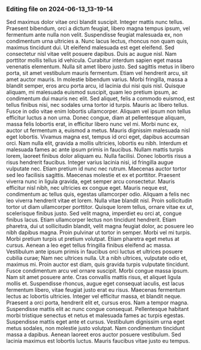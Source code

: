 

### Editing file on 2024-06-13_13-19-14

Sed maximus dolor vitae orci blandit suscipit. Integer mattis nunc tellus. Praesent bibendum, orci a dictum feugiat, libero magna tempus ipsum, vel fermentum ante nulla non velit. Suspendisse feugiat malesuada ex, non condimentum urna ultricies a. Nunc lacus lectus, rhoncus non quam quis, maximus tincidunt dui. Ut eleifend malesuada est eget eleifend. Sed consectetur nisl vitae velit posuere dapibus. Duis ac augue nisl. Nam porttitor mollis tellus id vehicula. Curabitur interdum sapien eget massa venenatis elementum. Nulla sit amet libero justo. Sed sagittis metus in libero porta, sit amet vestibulum mauris fermentum. Etiam vel hendrerit arcu, sit amet auctor mauris. In molestie bibendum varius. Morbi fringilla, massa a blandit semper, eros arcu porta arcu, id lacinia dui nisi quis nisl. Quisque aliquam, mi malesuada euismod suscipit, quam leo pretium ipsum, ac condimentum dui mauris nec elit.
Sed aliquet, felis a commodo euismod, est tellus finibus nisi, nec sodales urna tortor id turpis. Mauris ac libero tellus. Fusce in odio vitae enim lobortis ullamcorper. Aliquam vel ipsum non tellus efficitur luctus a non urna. Donec congue, diam at pellentesque aliquam, massa felis lobortis erat, in efficitur libero nunc vel mi. Morbi nunc ex, auctor ut fermentum a, euismod a metus. Mauris dignissim malesuada nisl eget lobortis. Vivamus magna est, tempus id orci eget, dapibus accumsan orci. Nam nulla elit, gravida a mollis ultricies, lobortis eu nibh. Interdum et malesuada fames ac ante ipsum primis in faucibus. Nullam mattis turpis lorem, laoreet finibus dolor aliquam eu. Nulla facilisi. Donec lobortis risus a risus hendrerit faucibus. Integer varius lacinia nisi, id fringilla augue vulputate nec. Etiam pretium id nunc nec rutrum. Maecenas auctor tortor sed leo facilisis sagittis.
Maecenas molestie et ex et porttitor. Praesent viverra nunc in ligula gravida, eget semper arcu consectetur. Mauris efficitur nisl nibh, nec ultricies ex congue eget. Mauris neque est, condimentum ac tellus quis, egestas ullamcorper odio. Aliquam a felis nec leo viverra hendrerit vitae et lorem. Nulla vitae blandit nisl. Proin sollicitudin tortor ut diam ullamcorper porttitor. Quisque lorem tellus, ornare vitae ex ut, scelerisque finibus justo. Sed velit magna, imperdiet eu orci at, congue finibus lacus. Etiam ullamcorper lectus non tincidunt hendrerit. Etiam pharetra, dui ut sollicitudin blandit, velit magna feugiat dolor, ac posuere leo nibh dapibus magna.
Proin pulvinar ut tortor in semper. Morbi vel mi turpis. Morbi pretium turpis ut pretium volutpat. Etiam pharetra eget metus at cursus. Aenean a leo eget tellus fringilla finibus eleifend ac massa. Vestibulum ante ipsum primis in faucibus orci luctus et ultrices posuere cubilia curae; Nam nec ultrices nulla. Ut a nibh ultrices, vulputate odio et, maximus mi. Proin auctor est diam, quis gravida turpis vulputate tincidunt. Fusce condimentum arcu vel ornare suscipit. Morbi congue massa ipsum. Nam sit amet posuere ante. Cras convallis mattis risus, et aliquet ligula mollis et.
Suspendisse rhoncus, augue eget consequat iaculis, est lacus fermentum libero, vitae feugiat justo erat eu risus. Maecenas fermentum lectus ac lobortis ultricies. Integer vel efficitur massa, et blandit neque. Praesent a orci porta, hendrerit elit et, cursus eros. Nam a tempor magna. Suspendisse mattis elit ac nunc congue consequat. Pellentesque habitant morbi tristique senectus et netus et malesuada fames ac turpis egestas. Suspendisse mattis eget ante et cursus. Vestibulum dignissim urna eget metus sodales, non molestie justo volutpat. Nam condimentum tincidunt massa a dapibus. Aenean laoreet eros auctor posuere vestibulum. Sed lacinia maximus est lobortis luctus. Mauris faucibus vitae justo eu tempus.


